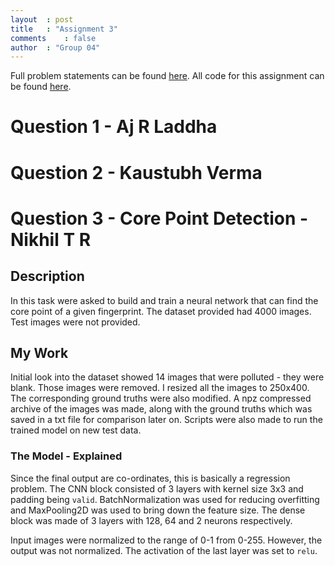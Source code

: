```yaml
---
layout	: post
title	: "Assignment 3"
comments	: false
author	: "Group 04"
---
```


Full problem statements can be found [here](https://github.com/42niks/CS671-Deep-Learning-2019/blob/master/Assignments/Assignment_3/CS671_Assignment_3_2019_.pdf). All code for this assignment can be found [here](https://github.com/42niks/CS671-Deep-Learning-2019/tree/master/Assignments/Assignment_3).

# Question 1 - Aj R Laddha
# Question 2 - Kaustubh Verma
# Question 3 - Core Point Detection - Nikhil T R

## Description
In this task were asked to build and train a neural network that can find the core point of a given fingerprint. The dataset provided had 4000 images. Test images were not provided. 

## My Work
Initial look into the dataset showed 14 images that were polluted - they were blank. Those images were removed. I resized all the images to 250x400. The corresponding ground truths were also modified. A npz compressed archive of the images was made, along with the ground truths which was saved in a txt file for comparison later on. Scripts were also made to run the trained model on new test data.

### The Model - Explained
Since the final output are co-ordinates, this is basically a regression problem. The CNN block consisted of 3 layers with kernel size 3x3 and padding being `valid`. BatchNormalization was used for reducing overfitting and MaxPooling2D was used to bring down the feature size. The dense block was made of 3 layers with 128, 64 and 2 neurons respectively. 

Input images were normalized to the range of 0-1 from 0-255. However, the output was not normalized. The activation of the last layer was set to `relu`.